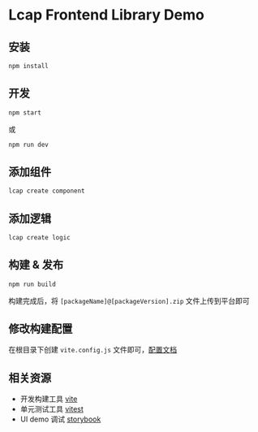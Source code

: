 # Lcap Frontend Library Demo

## 安装

``` bash
npm install
```

## 开发

``` bash
npm start
```

或

``` bash
npm run dev
```

## 添加组件

``` bash
lcap create component
```

## 添加逻辑

``` bash
lcap create logic
```

## 构建 & 发布

``` bash
npm run build
```

构建完成后，将 `[packageName]@[packageVersion].zip` 文件上传到平台即可

## 修改构建配置

在根目录下创建 `vite.config.js` 文件即可，[配置文档](https://cn.vitejs.dev/config/)

## 相关资源

* 开发构建工具 [vite](https://vitejs.dev/)
* 单元测试工具 [vitest](https://cn.vitest.dev/guide/)
* UI demo 调试 [storybook](https://storybook.js.org/docs/get-started/install)

